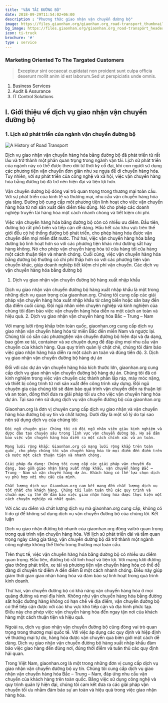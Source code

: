 ```yaml
---
title: "VẬN TẢI ĐƯỜNG BỘ"
date: 2018-09-29T11:54:02+06:00
description : "Phương thức giao nhận vận chuyển đường bộ"
image: https://files.giaonhan.org/giaonhan.org_road-transport_thumbnail.webp
bg_image: https://files.giaonhan.org/giaonhan.org_road-transport_header_img.webp
icon: ti-truck
brochure: '#'
type : service
---
```


### Marketing Oriented To The Targated Customers


>Excepteur sint occaecat cupidatat non proident sunt culpa officia deserunt mollit anim id est laborum.Sed ut perspiciatis unde omnis.

1. Business Services
2. Audit & Assurance
3. IT Control Solutions

## I. Giới thiệu về dịch vụ giao nhận vận chuyển đường bộ

### 1. Lịch sử phát triển của ngành vận chuyển đường bộ

![A History of Road Transport](https://files.giaonhan.org/giaonhan.org_A-History-of-Road-Transport.webp)

Dịch vụ giao nhận vận chuyển hàng hóa bằng đường bộ đã phát triển từ rất lâu và trở thành một phần quan trọng trong ngành vận tải. Lịch sử phát triển của ngành này có thể được theo dõi từ thời kỳ cổ đại, khi con người sử dụng các phương tiện vận chuyển đơn giản như xe ngựa để di chuyển hàng hóa. Tuy nhiên, với sự phát triển của công nghệ và xã hội, việc vận chuyển hàng hóa bằng đường bộ đã trở nên hiện đại và tiện lợi hơn.

Vận chuyển đường bộ đóng vai trò quan trọng trong thương mại toàn cầu. Với sự phát triển của kinh tế và thương mại, nhu cầu vận chuyển hàng hóa gia tăng. Đường bộ cung cấp một phương tiện linh hoạt cho việc vận chuyển hàng hóa từ nơi sản xuất đến điểm tiêu dùng. Nó cho phép các doanh nghiệp truyền tải hàng hóa một cách nhanh chóng và tiết kiệm chi phí.

Việc vận chuyển hàng hóa bằng đường bộ còn có nhiều ưu điểm. Đầu tiên, đường bộ rất phổ biến và tiếp cận dễ dàng. Hầu hết các khu vực trên thế giới đều có hệ thống đường bộ phát triển, cho phép hàng hóa được vận chuyển đến mọi miền đất nước. Thứ hai, việc vận chuyển hàng hóa bằng đường bộ linh hoạt hơn so với các phương tiện khác như đường sắt hay hàng không. Nó cho phép vận chuyển hàng hóa từ cửa hàng tới cửa hàng một cách thuận tiện và nhanh chóng. Cuối cùng, việc vận chuyển hàng hóa bằng đường bộ thường có chi phí thấp hơn so với các phương tiện vận chuyển khác, giúp doanh nghiệp tiết kiệm chi phí vận chuyển.
Các dịch vụ vận chuyển hàng hóa bằng đường bộ
1. Dịch vụ giao nhận vận chuyển đường bộ hàng xuất nhập khẩu

Dịch vụ giao nhận vận chuyển đường bộ hàng xuất nhập khẩu là một trong những dịch vụ quan trọng của giaonhan.org. Chúng tôi cung cấp các giải pháp vận chuyển hàng hóa xuất nhập khẩu từ cảng biển hoặc sân bay đến địa điểm cuối cùng. Đội ngũ nhân viên chuyên nghiệp và kinh nghiệm của chúng tôi đảm bảo việc vận chuyển hàng hóa diễn ra một cách an toàn và hiệu quả.
2. Dịch vụ giao nhận vận chuyển hàng hóa Bắc – Trung – Nam

Với mạng lưới rộng khắp trên toàn quốc, giaonhan.org cung cấp dịch vụ giao nhận vận chuyển hàng hóa từ miền Bắc đến miền Nam và ngược lại. Chúng tôi có sẵn các phươngtiện vận chuyển đường bộ hiện đại và đa dạng, bao gồm xe tải, container và xe chuyên dụng để đáp ứng mọi nhu cầu vận chuyển của khách hàng. Qua quy trình quản lý chặt chẽ, chúng tôi đảm bảo việc giao nhận hàng hóa diễn ra một cách an toàn và đúng tiến độ.
3. Dịch vụ giao nhận vận chuyển đường bộ hàng dự án

Đối với các dự án vận chuyển hàng hóa kích thước lớn, giaonhan.org cung cấp dịch vụ giao nhận vận chuyển đường bộ hàng dự án. Chúng tôi đã có kinh nghiệm trong việc vận chuyển các thành phần lắp ráp, máy móc nặng, và thiết bị công trình từ nơi sản xuất đến công trình xây dựng. Đội ngũ chuyên gia của chúng tôi sẽ đảm bảo quá trình vận chuyển diễn ra thuận lợi và an toàn, đồng thời đưa ra giải pháp tối ưu cho việc vận chuyển hàng hóa dự án.
Tại sao nên sử dụng dịch vụ vận chuyển đường bộ của giaonhan.org

Giaonhan.org là đơn vị chuyên cung cấp dịch vụ giao nhận và vận chuyển hàng hóa đường bộ uy tín và chất lượng. Dưới đây là một số lý do tại sao nên sử dụng dịch vụ của chúng tôi:

    Đội ngũ chuyên gia: Chúng tôi có đội ngũ nhân viên giàu kinh nghiệm và được đào tạo chuyên sâu trong lĩnh vực vận chuyển đường bộ. Họ sẽ đảm bảo việc vận chuyển hàng hóa diễn ra một cách chính xác và an toàn.

    Mạng lưới rộng khắp: Giaonhan.org có mạng lưới rộng khắp trên toàn quốc, cho phép chúng tôi vận chuyển hàng hóa từ mọi điểm đến điểm trên cả nước một cách thuận tiện và nhanh chóng.

    Giải pháp đa dạng: Chúng tôi cung cấp các giải pháp vận chuyển đa dạng, bao gồm giao nhận hàng xuất nhập khẩu, vận chuyển hàng Bắc – Trung – Nam và vận chuyển hàng dự án. Khách hàng có thể lựa chọn dịch vụ phù hợp với nhu cầu của mình.

    Chất lượng dịch vụ: Giaonhan.org cam kết mang đến chất lượng dịch vụ tốt nhất cho khách hàng. Chúng tôi luôn tuân thủ các quy trình và chuẩn mực cụ thể để đảm bảo việc giao nhận hàng hóa được thực hiện một cách chuyên nghiệp và nhất quán.

Với các ưu điểm và chất lượng dịch vụ mà giaonhan.org cung cấp, không có lí do gì để không sử dụng dịch vụ vận chuyển đường bộ của chúng tôi.
Kết luận

Dịch vụ giao nhận đường bộ nhanh của giaonhan.org đóng vaitrò quan trọng trong quá trình vận chuyển hàng hóa. Với lịch sử phát triển dài và tầm quan trọng ngày càng gia tăng, vận chuyển đường bộ đã trở thành một ngành công nghiệp không thể thiếu trong thương mại toàn cầu.

Trên thực tế, việc vận chuyển hàng hóa bằng đường bộ có nhiều ưu điểm quan trọng. Đầu tiên, đường bộ rất linh hoạt và tiện lợi. Với mạng lưới đường giao thông phát triển, xe tải và phương tiện vận chuyển hàng hóa có thể dễ dàng di chuyển từ điểm A đến điểm B một cách nhanh chóng. Điều này giúp giảm thời gian giao nhận hàng hóa và đảm bảo sự linh hoạt trong quá trình kinh doanh.

Thứ hai, vận chuyển đường bộ có khả năng vận chuyển hàng hóa ở mọi quãng đường và mọi địa hình. Không như vận chuyển hàng hóa bằng đường sắt hoặc đường hàng không có hạn chế về địa điểm, vận chuyển đường bộ có thể tiếp cận được với các khu vực khó tiếp cận và địa hình phức tạp. Điều này cho phép việc vận chuyển hàng hóa đến ngay tận nơi của khách hàng một cách thuận tiện và hiệu quả.

Ngoài ra, dịch vụ giao nhận vận chuyển đường bộ cũng đóng vai trò quan trọng trong thương mại quốc tế. Với việc áp dụng các quy định và hiệp định về thương mại tự do, hàng hóa được vận chuyển qua biên giới một cách dễ dàng. Dịch vụ giao nhận vận chuyển đường bộ hàng xuất nhập khẩu đảm bảo việc giao hàng đến đúng nơi, đúng thời điểm và tuân thủ các quy định hải quan.

Trong Việt Nam, giaonhan.org là một trong những đơn vị cung cấp dịch vụ giao nhận vận chuyển đường bộ uy tín. Chúng tôi cung cấp dịch vụ giao nhận vận chuyển hàng hóa Bắc – Trung – Nam, đáp ứng nhu cầu vận chuyển của khách hàng trên toàn quốc. Bằng việc sử dụng công nghệ và quy trình quản lý hiện đại, chúng tôi cam kết đưa ra các giải pháp vận chuyển tối ưu nhằm đảm bảo sự an toàn và hiệu quả trong việc giao nhận hàng hóa.
